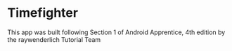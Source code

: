 # Timefighter

This app was built following Section 1 of Android Apprentice, 4th edition by the raywenderlich
Tutorial Team